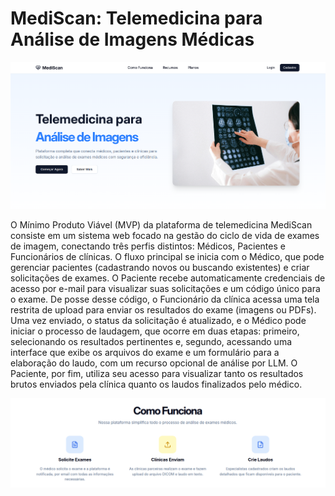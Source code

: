 # MediScan: Telemedicina para Análise de Imagens Médicas

![Lading Page](src/landing.png)

O Mínimo Produto Viável (MVP) da plataforma de telemedicina MediScan consiste em um sistema web focado na gestão do ciclo de vida de exames de imagem, conectando três perfis distintos: Médicos, Pacientes e Funcionários de clínicas. O fluxo principal se inicia com o Médico, que pode gerenciar pacientes (cadastrando novos ou buscando existentes) e criar solicitações de exames. O Paciente recebe automaticamente credenciais de acesso por e-mail para visualizar suas solicitações e um código único para o exame. De posse desse código, o Funcionário da clínica acessa uma tela restrita de upload para enviar os resultados do exame (imagens ou PDFs). Uma vez enviado, o status da solicitação é atualizado, e o Médico pode iniciar o processo de laudagem, que ocorre em duas etapas: primeiro, selecionando os resultados pertinentes e, segundo, acessando uma interface que exibe os arquivos do exame e um formulário para a elaboração do laudo, com um recurso opcional de análise por LLM. O Paciente, por fim, utiliza seu acesso para visualizar tanto os resultados brutos enviados pela clínica quanto os laudos finalizados pelo médico.

![Como Funciona](src/como_funciona.png)
